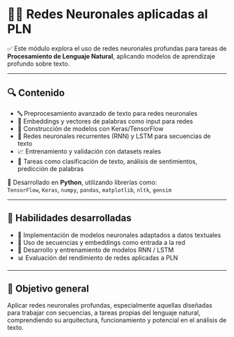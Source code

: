 # 🧠💬 Redes Neuronales aplicadas al PLN

✅ Este módulo explora el uso de redes neuronales profundas para tareas de **Procesamiento de Lenguaje Natural**, aplicando modelos de aprendizaje profundo sobre texto.

---

## 🔍 Contenido

- 🔤 Preprocesamiento avanzado de texto para redes neuronales  
- 🔁 Embeddings y vectores de palabras como input para redes  
- 🧱 Construcción de modelos con Keras/TensorFlow  
- 🧠 Redes neuronales recurrentes (RNN) y LSTM para secuencias de texto  
- 📈 Entrenamiento y validación con datasets reales  
- 🧪 Tareas como clasificación de texto, análisis de sentimientos, predicción de palabras  

🐍 Desarrollado en **Python**, utilizando librerías como:  
`TensorFlow`, `Keras`, `numpy`, `pandas`, `matplotlib`, `nltk`, `gensim`

---

## 🚀 Habilidades desarrolladas

- 🧠 Implementación de modelos neuronales adaptados a datos textuales  
- 🔁 Uso de secuencias y embeddings como entrada a la red  
- 🧪 Desarrollo y entrenamiento de modelos RNN / LSTM  
- 📊 Evaluación del rendimiento de redes aplicadas a PLN

---

## 🎯 Objetivo general

Aplicar redes neuronales profundas, especialmente aquellas diseñadas para trabajar con secuencias, a tareas propias del lenguaje natural, comprendiendo su arquitectura, funcionamiento y potencial en el análisis de texto.

